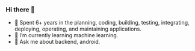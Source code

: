 ### Hi there 👋

- 🔭 Spent 6+ years in the planning, coding, building, testing, integrating, deploying, operating, and maintaining applications.
- 🌱 I’m currently learning machine learning.
- 💬 Ask me about backend, android.
